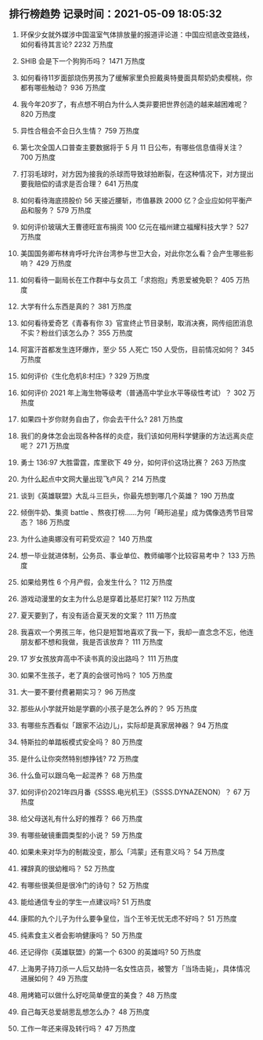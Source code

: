 
## 排行榜趋势 记录时间：2021-05-09 18:05:32
  
  1. 环保少女就外媒涉中国温室气体排放量的报道评论道：中国应彻底改变路线，如何看待其言论? 2232 万热度
    
  2. SHIB 会是下一个狗狗币吗？ 1471 万热度
    
  3. 如何看待11岁面部烧伤男孩为了缓解家里负担戴奥特曼面具帮奶奶卖樱桃，你都有哪些触动？ 936 万热度
    
  4. 我今年20岁了，有点想不明白为什么人类非要把世界创造的越来越困难呢？ 820 万热度
    
  5. 异性合租会不会日久生情？ 759 万热度
    
  6. 第七次全国人口普查主要数据将于 5 月 11 日公布，有哪些信息值得关注？ 700 万热度
    
  7. 打羽毛球时，对方因为接我的杀球而导致球拍断裂，在这种情况下，对方提出要我赔偿的请求是否合理？ 641 万热度
    
  8. 如何看待海底捞股价 56 天接近腰斩，市值暴跌 2000 亿？企业应如何平衡产品和服务？ 579 万热度
    
  9. 如何评价玻璃大王曹德旺宣布捐资 100 亿元在福州建立福耀科技大学？ 527 万热度
    
  10. 美国国务卿布林肯呼吁允许台湾参与世卫大会，对此你怎么看？会产生哪些影响？ 429 万热度
    
  11. 如何看待一副局长在工作群中与女员工「求抱抱」秀恩爱被免职？ 405 万热度
    
  12. 大学有什么东西是真的？ 381 万热度
    
  13. 如何看待爱奇艺《青春有你 3》官宣终止节目录制，取消决赛，网传组团消息不实？粉丝们该怎么办？ 355 万热度
    
  14. 阿富汗首都发生连环爆炸，至少 55 人死亡 150 人受伤，目前情况如何？ 345 万热度
    
  15. 如何评价《生化危机8:村庄》? 329 万热度
    
  16. 如何评价 2021 年上海生物等级考（普通高中学业水平等级性考试）？ 302 万热度
    
  17. 如果四十岁你财务自由了，你会去干什么? 281 万热度
    
  18. 我们的身体怎会出现各种各样的炎症，我们该如何用科学健康的方法远离炎症呢？ 271 万热度
    
  19. 勇士 136:97 大胜雷霆，库里砍下 49 分，如何评价这场比赛？ 263 万热度
    
  20. 为什么起点中文网大量出现飞卢风？ 214 万热度
    
  21. 谈到《英雄联盟》大乱斗三巨头，你最先想到哪几个英雄？ 190 万热度
    
  22. 倾倒牛奶、集资 battle 、熬夜打榜……为何「畸形追星」成为偶像选秀节目常态？ 186 万热度
    
  23. 为什么迪奥娜没有可莉受欢迎？ 140 万热度
    
  24. 想一毕业就进体制，公务员、事业单位、教师编哪个比较容易考中？ 133 万热度
    
  25. 如果给男性 6 个月产假，会发生什么？ 112 万热度
    
  26. 游戏动漫里的女主为什么总是穿着比基尼打架? 112 万热度
    
  27. 夏天要到了，有没有适合夏天发的文案？ 111 万热度
    
  28. 我喜欢一个男孩三年，他只是短暂地喜欢了我一下，我却一直念念不忘，他连朋友都不想和我做，我是否该放弃？ 111 万热度
    
  29. 17 岁女孩放弃高中不读书真的没出路吗？ 111 万热度
    
  30. 如果不生孩子，老了真的会很可怜吗？ 105 万热度
    
  31. 大一要不要付费暑期实习？ 96 万热度
    
  32. 那些从小学就开始是学霸的小孩子是怎么养的？ 95 万热度
    
  33. 有哪些东西看似「跟家不沾边儿」，实际却是真家居神器？ 94 万热度
    
  34. 特斯拉的单踏板模式安全吗？ 80 万热度
    
  35. 是什么让你突然特别想挣钱? 72 万热度
    
  36. 什么鱼可以跟乌龟一起混养？ 68 万热度
    
  37. 如何评价2021年四月番《SSSS.电光机王》（SSSS.DYNAZENON）？ 67 万热度
    
  38. 给父母送礼有什么好的推荐？ 66 万热度
    
  39. 有哪些破镜重圆类型的小说？ 59 万热度
    
  40. 如果未来对华为的制裁没变，那么「鸿蒙」还有意义吗？ 54 万热度
    
  41. 裸辞真的很幼稚吗？ 52 万热度
    
  42. 有哪些很美但是很冷门的诗句？ 52 万热度
    
  43. 能给通信专业的学生一点建议吗? 51 万热度
    
  44. 康熙的九个儿子为什么要争皇位，当个王爷无忧无虑不好吗？ 51 万热度
    
  45. 纯素食主义者会影响健康吗？ 50 万热度
    
  46. 还记得你《英雄联盟》的第一个 6300 的英雄吗? 50 万热度
    
  47. 上海男子持刀杀一人后又劫持一名女性店员，被警方「当场击毙」，具体情况进展如何？ 49 万热度
    
  48. 用烤箱可以做什么好吃简单便宜的美食？ 48 万热度
    
  49. 自己每天总爱胡思乱想怎么办？ 48 万热度
    
  50. 工作一年还来得及转行吗？ 47 万热度
    